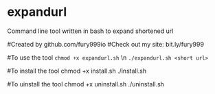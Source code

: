 # expandurl
Command line tool written in bash to expand shortened url

#Created by github.com/fury999io
#Check out my site: bit.ly/fury999

#To use the tool
```chmod +x expandurl.sh``` \n
```./expandurl.sh <short url>```

#To install the tool
chmod +x install.sh
./install.sh

#To uinstall the tool
chmod +x uninstall.sh
./uninstall.sh
